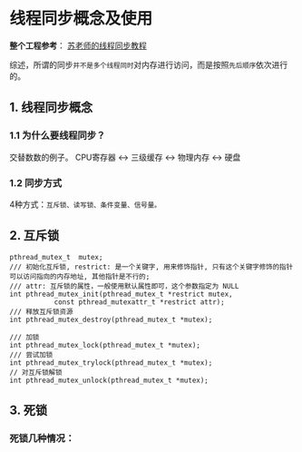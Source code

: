 # 线程同步概念及使用
**整个工程参考**：
[苏老师的线程同步教程](https://subingwen.cn/linux/thread-sync/)

综述，所谓的同步`并不是多个线程同时`对内存进行访问，而是按照`先后顺序`依次进行的。

## 1. 线程同步概念
### 1.1 为什么要线程同步？ 
交替数数的例子。
CPU寄存器 <-> 三级缓存 <-> 物理内存 <-> 硬盘

### 1.2 同步方式
4种方式：`互斥锁、读写锁、条件变量、信号量。`

## 2. 互斥锁
```
pthread_mutex_t  mutex;
/// 初始化互斥锁, restrict: 是一个关键字, 用来修饰指针, 只有这个关键字修饰的指针可以访问指向的内存地址, 其他指针是不行的;
/// attr: 互斥锁的属性，一般使用默认属性即可，这个参数指定为 NULL
int pthread_mutex_init(pthread_mutex_t *restrict mutex,
           const pthread_mutexattr_t *restrict attr);
/// 释放互斥锁资源            
int pthread_mutex_destroy(pthread_mutex_t *mutex);

/// 加锁
int pthread_mutex_lock(pthread_mutex_t *mutex);
/// 尝试加锁
int pthread_mutex_trylock(pthread_mutex_t *mutex);
// 对互斥锁解锁
int pthread_mutex_unlock(pthread_mutex_t *mutex);
```

## 3. 死锁
### 死锁几种情况：